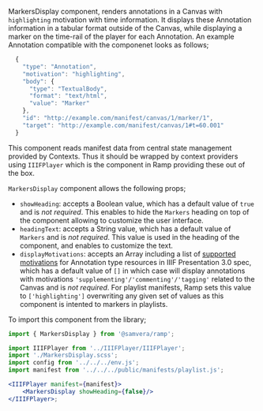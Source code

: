 MarkersDisplay component, renders annotations in a Canvas with `highlighting` motivation with time information. It displays these Annotation information in a tabular format outside of the Canvas, while displaying a marker on the time-rail of the player for each Annotation.
An example Annotation compatible with the componenet looks as follows;
```js static
  {
    "type": "Annotation",
    "motivation": "highlighting",
    "body": {
      "type": "TextualBody",
      "format": "text/html",
      "value": "Marker"
    },
    "id": "http://example.com/manifest/canvas/1/marker/1",
    "target": "http://example.com/manifest/canvas/1#t=60.001"
  }
```
This component reads manifest data from central state management provided by Contexts. Thus it should be wrapped by context providers using `IIIFPlayer` which is the component in Ramp providing these out of the box.

`MarkersDisplay` component allows the following props;
- `showHeading`: accepts a Boolean value, which has a default value of `true` and is _not required_. This enables to hide the `Markers` heading on top of the component allowing to customize the user interface.
- `headingText`: accepts a String value, which has a default value of `Markers` and is _not required_. This value is used in the heading of the component, and enables to customize the text.
- `displayMotivations`: accepts an Array including a list of [supported motivations](https://iiif.io/api/presentation/3.0/#values-for-motivation) for Annotation type resources in IIIF Presentation 3.0 spec, which has a default value of `[]` in which case will display annotations with motivations `'supplementing'/'commenting'/'tagging'` related to the Canvas and is _not required_. For playlist manifests, Ramp sets this value to `['highlighting']` overwriting any given set of values as this component is intented to markers in playlists.

To import this component from the library;

```js static
import { MarkersDisplay } from '@samvera/ramp';
```

```jsx inside Markdown
import IIIFPlayer from '../IIIFPlayer/IIIFPlayer';
import './MarkersDisplay.scss';
import config from '../../../env.js';
import manifest from '../../../public/manifests/playlist.js';

<IIIFPlayer manifest={manifest}>
    <MarkersDisplay showHeading={false}/>
</IIIFPlayer>;
```
